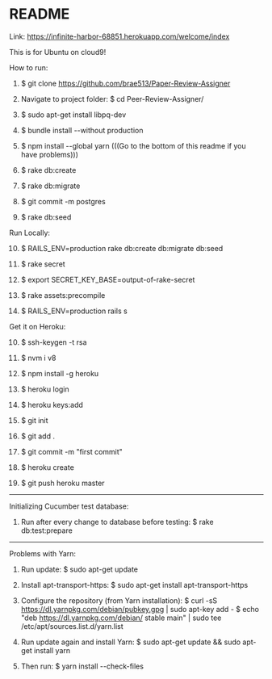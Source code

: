 # README

Link: https://infinite-harbor-68851.herokuapp.com/welcome/index

This is for Ubuntu on cloud9!

How to run:

1. $ git clone https://github.com/brae513/Paper-Review-Assigner

2. Navigate to project folder: $ cd Peer-Review-Assigner/

3. $ sudo apt-get install libpq-dev

4. $ bundle install --without production

5. $ npm install --global yarn (((Go to the bottom of this readme if you have problems)))

6. $ rake db:create

7. $ rake db:migrate

8. $ git commit -m postgres

9. $ rake db:seed


Run Locally:

10. $ RAILS_ENV=production rake db:create db:migrate db:seed

11. $ rake secret

12. $ export SECRET_KEY_BASE=output-of-rake-secret

13. $ rake assets:precompile

14. $ RAILS_ENV=production rails s

Get it on Heroku: 

10. $ ssh-keygen -t rsa

11. $ nvm i v8

12. $ npm install -g heroku

13. $ heroku login

14. $ heroku keys:add

15. $ git init

16. $ git add .

17. $ git commit -m "first commit"

18. $ heroku create

19. $ git push heroku master

-------------------------------------------------------------------

Initializing Cucumber test database:
1. Run after every change to database before testing:
   $ rake db:test:prepare
   
-------------------------------------------------------------------

Problems with Yarn:
1. Run update:
   $ sudo apt-get update

2. Install apt-transport-https:
   $ sudo apt-get install apt-transport-https

3. Configure the repository (from Yarn installation):
   $ curl -sS https://dl.yarnpkg.com/debian/pubkey.gpg | sudo apt-key add -
   $ echo "deb https://dl.yarnpkg.com/debian/ stable main" | sudo tee /etc/apt/sources.list.d/yarn.list

4. Run update again and install Yarn:
   $ sudo apt-get update && sudo apt-get install yarn

5. Then run:
   $ yarn install --check-files
